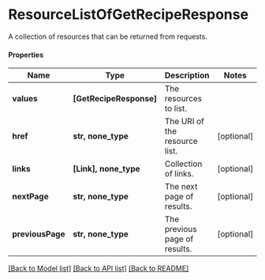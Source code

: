 # ResourceListOfGetRecipeResponse

A collection of resources that can be returned from requests.

#### Properties
Name | Type | Description | Notes
------------ | ------------- | ------------- | -------------
**values** | **[GetRecipeResponse]** | The resources to list. | 
**href** | **str, none_type** | The URI of the resource list. | [optional] 
**links** | **[Link], none_type** | Collection of links. | [optional] 
**nextPage** | **str, none_type** | The next page of results. | [optional] 
**previousPage** | **str, none_type** | The previous page of results. | [optional] 

[[Back to Model list]](../README.md#documentation-for-models) [[Back to API list]](../README.md#documentation-for-api-endpoints) [[Back to README]](../README.md)

